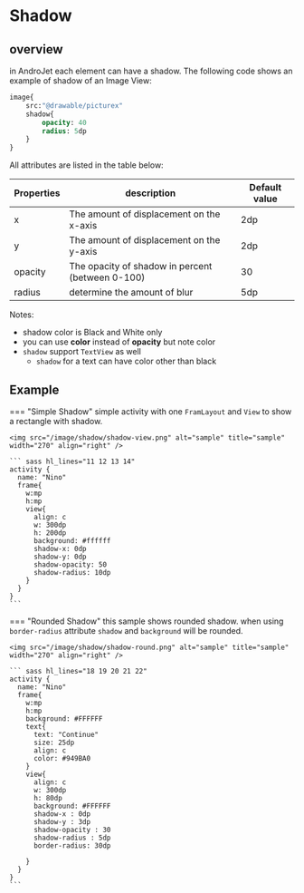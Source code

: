 Shadow
=================

overview
-----

in AndroJet each element can have a shadow. The following code shows an example of shadow of an Image View:
``` sass
image{
    src:"@drawable/picturex"
    shadow{
        opacity: 40
        radius: 5dp
    }
}
```
All attributes are listed in the table below:

| Properties    | description                                           | Default value     
| ------------- | ------------------------------------------            | --------------     
| x             | The amount of displacement on the x-axis              | 2dp           
| y             | The amount of displacement on the y-axis              | 2dp           
| opacity       | The opacity of shadow in percent (between 0-100)      | 30 
| radius        | determine the amount of blur                          | 5dp           

Notes:

- shadow color is Black and White only
- you can use <b>color</b> instead of <b>opacity</b> but note color 
- `shadow` support `TextView` as well
    - `shadow` for a text can have color other than black

Example
-----

=== "Simple Shadow"
    simple activity with one `FramLayout` and `View` to show a rectangle with shadow.


    <img src="/image/shadow/shadow-view.png" alt="sample" title="sample" width="270" align="right" />

    ``` sass hl_lines="11 12 13 14"
    activity {
      name: "Nino"
      frame{
        w:mp
        h:mp
        view{
          align: c
          w: 300dp
          h: 200dp
          background: #ffffff
          shadow-x: 0dp
          shadow-y: 0dp
          shadow-opacity: 50
          shadow-radius: 10dp
        }
      }
    }
    ```


=== "Rounded Shadow"
    this sample shows rounded shadow. when using `border-radius` attribute `shadow` and  `background` will be rounded.


    <img src="/image/shadow/shadow-round.png" alt="sample" title="sample" width="270" align="right" />

    ``` sass hl_lines="18 19 20 21 22"
    activity {
      name: "Nino"
      frame{
        w:mp
        h:mp
        background: #FFFFFF
        text{
          text: "Continue"
          size: 25dp
          align: c
          color: #949BA0
        }
        view{
          align: c
          w: 300dp
          h: 80dp
          background: #FFFFFF
          shadow-x : 0dp
          shadow-y : 3dp
          shadow-opacity : 30
          shadow-radius : 5dp
          border-radius: 30dp
          
        }
      }
    }
    ```
